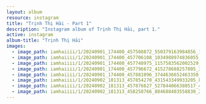 ```yaml
---
layout: album
resource: instagram
title: "Trịnh Thị Hải - Part 1"
description: "Instagram album of Trịnh Thị Hải, part 1."
active: instagram
album-title: "Trịnh Thị Hải"
images:
  - image_path: iamhaiiii/1/20240901_174400_457508872_550379163984856_1159785860749409901_n.jpg
  - image_path: iamhaiiii/1/20240901_174400_457706108_1034988974836055_2314237655465191052_n.jpg
  - image_path: iamhaiiii/1/20240901_174400_457740975_1157583562002529_2940580151970933681_n.jpg
  - image_path: iamhaiiii/1/20240901_174400_457796672_415278688257805_344931263974637662_n.jpg
  - image_path: iamhaiiii/1/20240901_174400_457881096_3744636652463350_7586338612317066235_n.jpg
  - image_path: iamhaiiii/1/20240902_181313_457854270_431543349933205_8594693367014632224_n.jpg
  - image_path: iamhaiiii/1/20240902_181313_457876627_527844066380517_4489849494530156698_n.jpg
  - image_path: iamhaiiii/1/20240902_181313_458258766_884688403558830_2617570594538632952_n.jpg
---
```

